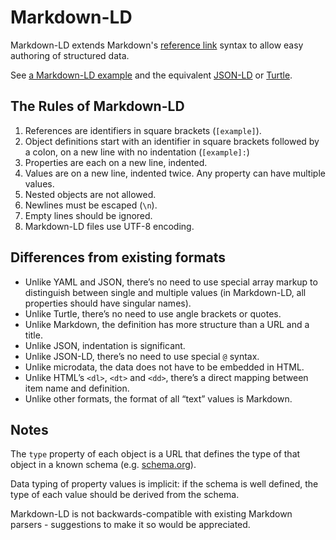 # Markdown-LD

Markdown-LD extends Markdown's [reference link](http://spec.commonmark.org/0.18/#reference-link) syntax to allow easy authoring of structured data.

See [a Markdown-LD example](https://raw.githubusercontent.com/hubgit/markdown-ld/master/example.md) and the equivalent [JSON-LD](https://raw.githubusercontent.com/hubgit/markdown-ld/master/example.json) or [Turtle](https://raw.githubusercontent.com/hubgit/markdown-ld/master/example.ttl).

## The Rules of Markdown-LD

1. References are identifiers in square brackets (`[example]`).
1. Object definitions start with an identifier in square brackets followed by a colon, on a new line with no indentation (`[example]:`)
1. Properties are each on a new line, indented.
1. Values are on a new line, indented twice. Any property can have multiple values.
1. Nested objects are not allowed.
1. Newlines must be escaped (`\n`).
1. Empty lines should be ignored.
1. Markdown-LD files use UTF-8 encoding.

## Differences from existing formats

* Unlike YAML and JSON, there’s no need to use special array markup to distinguish between single and multiple values (in Markdown-LD, all properties should have singular names).
* Unlike Turtle, there’s no need to use angle brackets or quotes.
* Unlike Markdown, the definition has more structure than a URL and a title.
* Unlike JSON, indentation is significant.
* Unlike JSON-LD, there’s no need to use special `@` syntax.
* Unlike microdata, the data does not have to be embedded in HTML.
* Unlike HTML’s `<dl>`, `<dt>` and `<dd>`, there’s a direct mapping between item name and definition.
* Unlike other formats, the format of all “text” values is Markdown.

## Notes

The `type` property of each object is a URL that defines the type of that object in a known schema (e.g. [schema.org](http://schema.org/)).

Data typing of property values is implicit: if the schema is well defined, the type of each value should be derived from the schema.

Markdown-LD is not backwards-compatible with existing Markdown parsers - suggestions to make it so would be appreciated.

